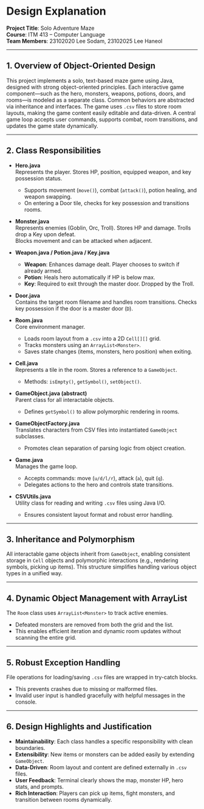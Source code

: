 # Design Explanation

**Project Title**: Solo Adventure Maze  
**Course**: ITM 413 – Computer Language  
**Team Members**: 23102020 Lee Sodam, 23102025 Lee Haneol

---

## 1. Overview of Object-Oriented Design

This project implements a solo, text-based maze game using Java, designed with strong object-oriented principles. Each interactive game component—such as the hero, monsters, weapons, potions, doors, and rooms—is modeled as a separate class. Common behaviors are abstracted via inheritance and interfaces. The game uses `.csv` files to store room layouts, making the game content easily editable and data-driven. A central game loop accepts user commands, supports combat, room transitions, and updates the game state dynamically.

---

## 2. Class Responsibilities

- **Hero.java**  
  Represents the player. Stores HP, position, equipped weapon, and key possession status.  
  - Supports movement (`move()`), combat (`attack()`), potion healing, and weapon swapping.  
  - On entering a Door tile, checks for key possession and transitions rooms.

- **Monster.java**  
  Represents enemies (Goblin, Orc, Troll). Stores HP and damage. Trolls drop a Key upon defeat.  
  Blocks movement and can be attacked when adjacent.

- **Weapon.java / Potion.java / Key.java**  
  - **Weapon**: Enhances damage dealt. Player chooses to switch if already armed.  
  - **Potion**: Heals hero automatically if HP is below max.  
  - **Key**: Required to exit through the master door. Dropped by the Troll.

- **Door.java**  
  Contains the target room filename and handles room transitions. Checks key possession if the door is a master door (`D`).

- **Room.java**  
  Core environment manager.  
  - Loads room layout from a `.csv` into a 2D `Cell[][]` grid.  
  - Tracks monsters using an `ArrayList<Monster>`.  
  - Saves state changes (items, monsters, hero position) when exiting.

- **Cell.java**  
  Represents a tile in the room. Stores a reference to a `GameObject`.  
  - Methods: `isEmpty()`, `getSymbol()`, `setObject()`.

- **GameObject.java (abstract)**  
  Parent class for all interactable objects.  
  - Defines `getSymbol()` to allow polymorphic rendering in rooms.

- **GameObjectFactory.java**  
  Translates characters from CSV files into instantiated `GameObject` subclasses.  
  - Promotes clean separation of parsing logic from object creation.

- **Game.java**  
  Manages the game loop.  
  - Accepts commands: move (`u/d/l/r`), attack (`a`), quit (`q`).  
  - Delegates actions to the hero and controls state transitions.

- **CSVUtils.java**  
  Utility class for reading and writing `.csv` files using Java I/O.  
  - Ensures consistent layout format and robust error handling.

---

## 3. Inheritance and Polymorphism

All interactable game objects inherit from `GameObject`, enabling consistent storage in `Cell` objects and polymorphic interactions (e.g., rendering symbols, picking up items). This structure simplifies handling various object types in a unified way.

---

## 4. Dynamic Object Management with ArrayList

The `Room` class uses `ArrayList<Monster>` to track active enemies.  
- Defeated monsters are removed from both the grid and the list.  
- This enables efficient iteration and dynamic room updates without scanning the entire grid.

---

## 5. Robust Exception Handling

File operations for loading/saving `.csv` files are wrapped in try-catch blocks.  
- This prevents crashes due to missing or malformed files.  
- Invalid user input is handled gracefully with helpful messages in the console.

---

## 6. Design Highlights and Justification

- **Maintainability**: Each class handles a specific responsibility with clean boundaries.  
- **Extensibility**: New items or monsters can be added easily by extending `GameObject`.  
- **Data-Driven**: Room layout and content are defined externally in `.csv` files.  
- **User Feedback**: Terminal clearly shows the map, monster HP, hero stats, and prompts.  
- **Rich Interaction**: Players can pick up items, fight monsters, and transition between rooms dynamically.
